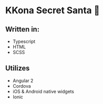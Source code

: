 # KKona Secret Santa :knife:

## Written in:
* Typescript
* HTML
* SCSS

## Utilizes
* Angular 2
* Cordova
* iOS & Android native widgets
* Ionic
